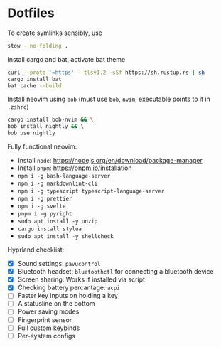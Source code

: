 # Dotfiles

To create symlinks sensibly, use

```bash
stow --no-folding .
```

Install cargo and bat, activate bat theme

```bash
curl --proto '=https' --tlsv1.2 -sSf https://sh.rustup.rs | sh
cargo install bat
bat cache --build
```

Install neovim using `bob` (must use `bob`, `nvim`, executable points to it in `.zshrc`)

```bash
cargo install bob-nvim && \
bob install nightly && \
bob use nightly
```

Fully functional neovim:

- Install `node`: https://nodejs.org/en/download/package-manager
- Install `pnpm`: https://pnpm.io/installation
- `npm i -g bash-language-server`
- `npm i -g markdownlint-cli`
- `npm i -g typescript typescript-language-server`
- `npm i -g prettier`
- `npm i -g svelte`
- `pnpm i -g pyright`
- `sudo apt install -y unzip`
- `cargo install stylua`
- `sudo apt install -y shellcheck`


Hyprland checklist:

- [x] Sound settings: `pavucontrol`
- [x] Bluetooth headset: `bluetoothctl` for connecting a bluetooth device
- [x] Screen sharing: Works if installed via script
- [x] Checking battery percantage: `acpi`
- [ ] Faster key inputs on holding a key
- [ ] A statusline on the bottom
- [ ] Power saving modes
- [ ] Fingerprint sensor
- [ ] Full custom keybinds
- [ ] Per-system configs
